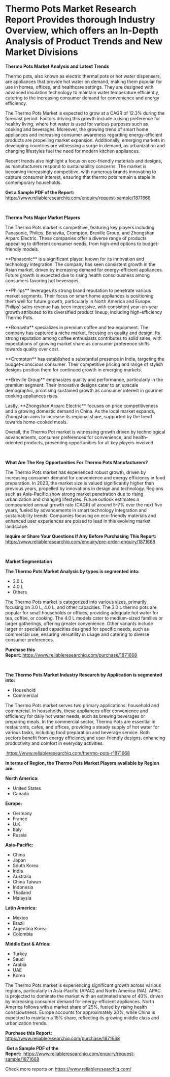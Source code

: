 <p><h1>Thermo Pots Market Research Report Provides thorough Industry Overview, which offers an In-Depth Analysis of Product Trends and New Market Divisions</h1></p><p><strong>Thermo Pots Market Analysis and Latest Trends</strong></p>
<p><p>Thermo pots, also known as electric thermal pots or hot water dispensers, are appliances that provide hot water on demand, making them popular for use in homes, offices, and healthcare settings. They are designed with advanced insulation technology to maintain water temperature efficiently, catering to the increasing consumer demand for convenience and energy efficiency.</p><p>The Thermo Pots Market is expected to grow at a CAGR of 12.3% during the forecast period. Factors driving this growth include a rising preference for healthy living, where hot water is used for various purposes such as cooking and beverages. Moreover, the growing trend of smart home appliances and increasing consumer awareness regarding energy-efficient products are propelling market expansion. Additionally, emerging markets in developing countries are witnessing a surge in demand, as urbanization and changing lifestyles fuel the need for modern kitchen appliances. </p><p>Recent trends also highlight a focus on eco-friendly materials and designs, as manufacturers respond to sustainability concerns. The market is becoming increasingly competitive, with numerous brands innovating to capture consumer interest, ensuring that thermo pots remain a staple in contemporary households.</p></p>
<p><strong>Get a Sample PDF of the Report:&nbsp;</strong> <a href="https://www.reliableresearchiq.com/enquiry/request-sample/1871668?utm_campaign=2580&utm_medium=2&utm_source=Github&utm_content=ia&utm_term=04042025&utm_id=thermo-pots">https://www.reliableresearchiq.com/enquiry/request-sample/1871668</a></p>
<p>&nbsp;</p>
<p><strong>Thermo Pots Major Market Players</strong></p>
<p><p>The Thermo Pots market is competitive, featuring key players including Panasonic, Philips, Bonavita, Crompton, Breville Group, and Zhongshan Arparc Electric. These companies offer a diverse range of products appealing to different consumer needs, from high-end options to budget-friendly models.</p><p>**Panasonic** is a significant player, known for its innovation and technology integration. The company has seen consistent growth in the Asian market, driven by increasing demand for energy-efficient appliances. Future growth is expected due to rising health consciousness among consumers favoring hot beverages.</p><p>**Philips** leverages its strong brand reputation to penetrate various market segments. Their focus on smart home appliances is positioning them well for future growth, particularly in North America and Europe. Philips' sales revenue has been impressive, with consistent year-on-year growth attributed to its diversified product lineup, including high-efficiency Thermo Pots.</p><p>**Bonavita** specializes in premium coffee and tea equipment. The company has captured a niche market, focusing on quality and design. Its strong reputation among coffee enthusiasts contributes to solid sales, with expectations of growing market share as consumer preference shifts towards quality over cost.</p><p>**Crompton** has established a substantial presence in India, targeting the budget-conscious consumer. Their competitive pricing and range of stylish designs position them for continued growth in emerging markets.</p><p>**Breville Group** emphasizes quality and performance, particularly in the premium segment. Their innovative designs cater to an upscale demographic, promising sustained growth as consumer interest in gourmet cooking appliances rises.</p><p>Lastly, **Zhongshan Arparc Electric** focuses on price competitiveness and a growing domestic demand in China. As the local market expands, Zhongshan aims to increase its regional share, supported by the trend towards home-cooked meals.</p><p>Overall, the Thermo Pot market is witnessing growth driven by technological advancements, consumer preferences for convenience, and health-oriented products, presenting opportunities for all key players involved.</p></p>
<p>&nbsp;</p>
<p><strong>What Are The Key Opportunities For Thermo Pots Manufacturers?</strong></p>
<p><p>The Thermo Pots market has experienced robust growth, driven by increasing consumer demand for convenience and energy efficiency in food preparation. In 2023, the market size is valued significantly higher than previous years, propelled by innovations in design and technology. Regions such as Asia-Pacific show strong market penetration due to rising urbanization and changing lifestyles. Future outlook estimates a compounded annual growth rate (CAGR) of around 5-7% over the next five years, fueled by advancements in smart technology integration and sustainability trends. Companies focusing on eco-friendly materials and enhanced user experiences are poised to lead in this evolving market landscape.</p></p>
<p><strong>Inquire or Share Your Questions If Any Before Purchasing This Report:</strong> <a href="https://www.reliableresearchiq.com/enquiry/pre-order-enquiry/1871668?utm_campaign=2580&utm_medium=2&utm_source=Github&utm_content=ia&utm_term=04042025&utm_id=thermo-pots">https://www.reliableresearchiq.com/enquiry/pre-order-enquiry/1871668</a></p>
<p>&nbsp;</p>
<p><strong>Market Segmentation</strong></p>
<p><strong>The Thermo Pots Market Analysis by types is segmented into:</strong></p>
<p><ul><li>3.0 L</li><li>4.0 L</li><li>Others</li></ul></p>
<p><p>The Thermo Pots market is categorized into various sizes, primarily focusing on 3.0 L, 4.0 L, and other capacities. The 3.0 L thermo pots are popular for small households or offices, providing adequate hot water for tea, coffee, or cooking. The 4.0 L models cater to medium-sized families or larger gatherings, offering greater convenience. Other variants include larger or specialized capacities designed for specific needs, such as commercial use, ensuring versatility in usage and catering to diverse consumer preferences.</p></p>
<p><strong>Purchase this Report:&nbsp;</strong><a href="https://www.reliableresearchiq.com/purchase/1871668?utm_campaign=2580&utm_medium=2&utm_source=Github&utm_content=ia&utm_term=04042025&utm_id=thermo-pots">https://www.reliableresearchiq.com/purchase/1871668</a></p>
<p>&nbsp;</p>
<p><strong>The Thermo Pots Market Industry Research by Application is segmented into:</strong></p>
<p><ul><li>Household</li><li>Commercial</li></ul></p>
<p><p>The Thermo Pots market serves two primary applications: household and commercial. In households, these appliances offer convenience and efficiency for daily hot water needs, such as brewing beverages or preparing meals. In the commercial sector, Thermo Pots are essential in restaurants, cafes, and offices, providing a steady supply of hot water for various tasks, including food preparation and beverage service. Both sectors benefit from energy efficiency and user-friendly designs, enhancing productivity and comfort in everyday activities.</p></p>
<p><a href="https://www.reliableresearchiq.com/thermo-pots-r1871668?utm_campaign=2580&utm_medium=2&utm_source=Github&utm_content=ia&utm_term=04042025&utm_id=thermo-pots">&nbsp;https://www.reliableresearchiq.com/thermo-pots-r1871668</a></p>
<p><strong>In terms of Region, the Thermo Pots Market Players available by Region are:</strong></p>
<p>
    <p> <strong> North America: </strong>
        <ul>
            <li>United States</li>
            <li>Canada</li>
        </ul>
        </p> 
    <p> <strong> Europe: </strong>
        <ul>
            <li>Germany</li>
            <li>France</li>
            <li>U.K.</li>
            <li>Italy</li>
            <li>Russia</li>
        </ul>
        </p> 
    <p> <strong> Asia-Pacific: </strong>
        <ul>
            <li>China</li>
            <li>Japan</li>
            <li>South Korea</li>
            <li>India</li>
            <li>Australia</li>
            <li>China Taiwan</li>
            <li>Indonesia</li>
            <li>Thailand</li>
            <li>Malaysia</li>
        </ul>
        </p> 
    <p> <strong> Latin America: </strong>
        <ul>
            <li>Mexico</li>
            <li>Brazil</li>
            <li>Argentina Korea</li>
            <li>Colombia</li>
        </ul>
        </p> 
    <p> <strong> Middle East & Africa: </strong>
        <ul>
            <li>Turkey</li>
            <li>Saudi</li>
            <li>Arabia</li>
            <li>UAE</li>
            <li>Korea</li>
        </ul>
    </p>
    </p>
<p><p>The Thermo Pots market is experiencing significant growth across various regions, particularly in Asia-Pacific (APAC) and North America (NA). APAC is projected to dominate the market with an estimated share of 40%, driven by increasing consumer demand for energy-efficient appliances. North America follows with a market share of 25%, fueled by rising health consciousness. Europe accounts for approximately 20%, while China is expected to maintain a 15% share, reflecting its growing middle class and urbanization trends.</p></p>
<p><strong>Purchase this Report: </strong><a href="https://www.reliableresearchiq.com/purchase/1871668?utm_campaign=2580&utm_medium=2&utm_source=Github&utm_content=ia&utm_term=04042025&utm_id=thermo-pots">https://www.reliableresearchiq.com/purchase/1871668</a></p>
<p>&nbsp;<strong>Get a Sample PDF of the Report:&nbsp;&nbsp;</strong><a href="https://www.reliableresearchiq.com/enquiry/request-sample/1871668?utm_campaign=2580&utm_medium=2&utm_source=Github&utm_content=ia&utm_term=04042025&utm_id=thermo-pots">https://www.reliableresearchiq.com/enquiry/request-sample/1871668</a></p>
<p><strong></strong></p>
<p>Check more reports on <a href="https://www.reliableresearchiq.com/?utm_campaign=2580&utm_medium=2&utm_source=Github&utm_content=ia&utm_term=04042025&utm_id=thermo-pots">https://www.reliableresearchiq.com/</a></p>